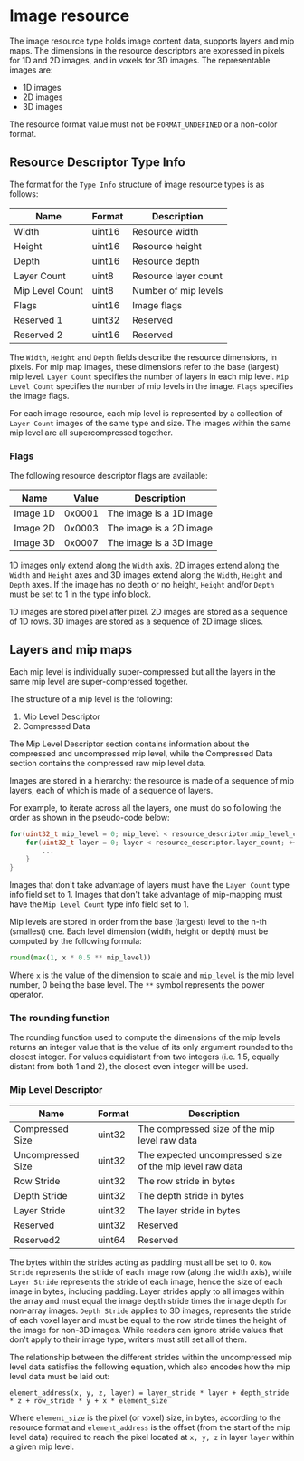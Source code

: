 # Image resource

The image resource type holds image content data, supports layers and mip maps. The dimensions in the resource descriptors are expressed in pixels for 1D and 2D images, and in voxels for 3D images. The representable images are:

* 1D images
* 2D images
* 3D images

The resource format value must not be `FORMAT_UNDEFINED` or a non-color format.

## Resource Descriptor Type Info

The format for the `Type Info` structure of image resource types is as follows:

Name                   | Format     | Description
-----------------------|------------|-----------------------------
Width                  | uint16     | Resource width
Height                 | uint16     | Resource height
Depth                  | uint16     | Resource depth
Layer Count            | uint8      | Resource layer count
Mip Level Count        | uint8      | Number of mip levels
Flags                  | uint16     | Image flags
Reserved 1             | uint32     | Reserved
Reserved 2             | uint16     | Reserved

The `Width`, `Height` and `Depth` fields describe the resource dimensions, in pixels. For mip map images, these dimensions refer to the base (largest) mip level.
`Layer Count` specifies the number of layers in each mip level.
`Mip Level Count` specifies the number of mip levels in the image.
`Flags` specifies the image flags.

For each image resource, each mip level is represented by a collection of `Layer Count` images of the same type and size. The images within the same mip level are all supercompressed together.

### Flags

The following resource descriptor flags are available:

Name           | Value     | Description
---------------|----------:|------------------------------------------
Image 1D       | 0x0001    | The image is a 1D image
Image 2D       | 0x0003    | The image is a 2D image
Image 3D       | 0x0007    | The image is a 3D image

1D images only extend along the `Width` axis. 2D images extend along the `Width` and `Height` axes and 3D images extend along the `Width`, `Height` and `Depth` axes. If the image has no depth or no height, `Height` and/or `Depth` must be set to 1 in the type info block.

1D images are stored pixel after pixel. 2D images are stored as a sequence of 1D rows. 3D images are stored as a sequence of 2D image slices.

## Layers and mip maps

Each mip level is individually super-compressed but all the layers in the same mip level are super-compressed together.

The structure of a mip level is the following:

1. Mip Level Descriptor
2. Compressed Data

The Mip Level Descriptor section contains information about the compressed and uncompressed mip level, while the Compressed Data section contains the compressed raw mip level data.

Images are stored in a hierarchy: the resource is made of a sequence of mip layers, each of which is made of a sequence of layers.

For example, to iterate across all the layers, one must do so following the order as shown in the pseudo-code below:

```C
for(uint32_t mip_level = 0; mip_level < resource_descriptor.mip_level_count; ++mip_level) {
    for(uint32_t layer = 0; layer < resource_descriptor.layer_count; ++layer) {
        ...
    }
}
```

Images that don't take advantage of layers must have the `Layer Count` type info field set to 1.
Images that don't take advantage of mip-mapping must have the `Mip Level Count` type info field set to 1.

Mip levels are stored in order from the base (largest) level to the n-th (smallest) one. Each level dimension (width, height or depth) must be computed by the following formula:

```python
round(max(1, x * 0.5 ** mip_level))
```

Where `x` is the value of the dimension to scale and `mip_level` is the mip level number, 0 being the base level. The `**` symbol represents the power operator.

### The rounding function

The rounding function used to compute the dimensions of the mip levels returns an integer value that is the value of its only argument rounded to the closest integer. For values equidistant from two integers (i.e. 1.5, equally distant from both 1 and 2), the closest even integer will be used.

### Mip Level Descriptor

Name                   | Format  | Description
-----------------------|---------|-----------------------------
Compressed Size        | uint32  | The compressed size of the mip level raw data
Uncompressed Size      | uint32  | The expected uncompressed size of the mip level raw data
Row Stride             | uint32  | The row stride in bytes
Depth Stride           | uint32  | The depth stride in bytes
Layer Stride           | uint32  | The layer stride in bytes
Reserved               | uint32  | Reserved
Reserved2              | uint64  | Reserved

The bytes within the strides acting as padding must all be set to 0. `Row Stride` represents the stride of each image row (along the width axis), while `Layer Stride` represents the stride of each image, hence the size of each image in bytes, including padding. Layer strides apply to all images within the array and must equal the image depth stride times the image depth for non-array images. `Depth Stride` applies to 3D images, represents the stride of each voxel layer and must be equal to the row stride times the height of the image for non-3D images. While readers can ignore stride values that don't apply to their image type, writers must still set all of them.

The relationship between the different strides within the uncompressed mip level data satisfies the following equation, which also encodes how the mip level data must be laid out:

```
element_address(x, y, z, layer) = layer_stride * layer + depth_stride * z + row_stride * y + x * element_size
```

Where `element_size` is the pixel (or voxel) size, in bytes, according to the resource format and `element_address` is the offset (from the start of the mip level data) required to reach the pixel located at `x, y, z` in layer `layer` within a given mip level.
